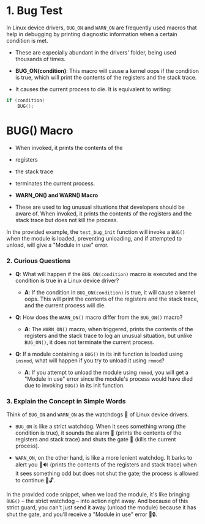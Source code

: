 # 1. **Bug Test**

In Linux device drivers, `BUG_ON` and `WARN_ON` are frequently used macros that help in debugging by printing diagnostic information when a certain condition is met. 

- These are especially abundant in the drivers' folder, being used thousands of times.

- **BUG_ON(condition)**: This macro will cause a kernel oops if the condition is true, which will print the contents of the registers and the stack trace. 
- It causes the current process to die. It is equivalent to writing:

```c
if (condition)
    BUG();
```

# **BUG() Macro**
-  When invoked, it prints the contents of the

-  registers
- the stack trace
- terminates the current process.

- **WARN_ON() and WARN() Macro**
- These are used to log unusual situations that developers should be aware of. When invoked, it prints the contents of the registers and the stack trace but does not kill the process. 

In the provided example, the `test_bug_init` function will invoke a `BUG()` when the module is loaded, preventing unloading, and if attempted to unload, will give a "Module in use" error.

### 2. **Curious Questions**
- **Q**: What will happen if the `BUG_ON(condition)` macro is executed and the condition is true in a Linux device driver?
  - **A**: If the condition in `BUG_ON(condition)` is true, it will cause a kernel oops. This will print the contents of the registers and the stack trace, and the current process will die.

- **Q**: How does the `WARN_ON()` macro differ from the `BUG_ON()` macro?
  - **A**: The `WARN_ON()` macro, when triggered, prints the contents of the registers and the stack trace to log an unusual situation, but unlike `BUG_ON()`, it does not terminate the current process.

- **Q**: If a module containing a `BUG()` in its init function is loaded using `insmod`, what will happen if you try to unload it using `rmmod`?
  - **A**: If you attempt to unload the module using `rmmod`, you will get a "Module in use" error since the module's process would have died due to invoking `BUG()` in its init function.

### 3. **Explain the Concept in Simple Words**
Think of `BUG_ON` and `WARN_ON` as the watchdogs 🐶 of Linux device drivers. 

- `BUG_ON` is like a strict watchdog. When it sees something wrong (the condition is true), it sounds the alarm 🚨 (prints the contents of the registers and stack trace) and shuts the gate 🚪 (kills the current process).

- `WARN_ON`, on the other hand, is like a more lenient watchdog. It barks to alert you 🐶🔊 (prints the contents of the registers and stack trace) when it sees something odd but does not shut the gate; the process is allowed to continue 🚪🔓.

In the provided code snippet, when we load the module, it's like bringing `BUG()` – the strict watchdog – into action right away. And because of this strict guard, you can't just send it away (unload the module) because it has shut the gate, and you’ll receive a "Module in use" error 🚪🔒.

